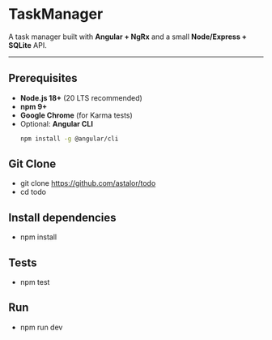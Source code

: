 # TaskManager

A task manager built with **Angular + NgRx** and a small **Node/Express + SQLite** API.

---

## Prerequisites

- **Node.js 18+** (20 LTS recommended)
- **npm 9+**
- **Google Chrome** (for Karma tests)
- Optional: **Angular CLI**
  ```bash
  npm install -g @angular/cli

## Git Clone

- git clone https://github.com/astalor/todo
- cd todo

## Install dependencies
- npm install

## Tests
- npm test

## Run
- npm run dev
